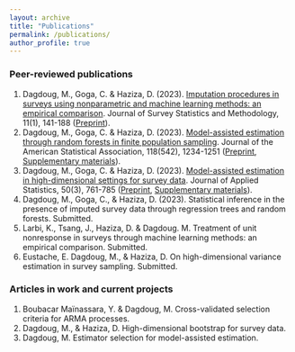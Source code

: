```yaml
---
layout: archive
title: "Publications"
permalink: /publications/
author_profile: true
---
```



### Peer-reviewed publications
1. Dagdoug, M., Goga, C. & Haziza, D. (2023). [Imputation procedures in surveys using nonparametric and machine learning methods: an empirical comparison](https://academic.oup.com/jssam/advance-article-abstract/doi/10.1093/jssam/smab004/6362120). Journal of Survey Statistics and Methodology, 11(1), 141-188 ([Preprint](http://mehdiDagdoug.github.io/files/IMP_DagdougGogaHaziza.pdf)).
2. Dagdoug, M., Goga, C. & Haziza, D. (2023). [Model-assisted estimation through random forests in finite population sampling](https://www.tandfonline.com/doi/abs/10.1080/01621459.2021.1987250?journalCode=uasa20). Journal of the American Statistical Association, 118(542), 1234-1251 ([Preprint](http://mehdiDagdoug.github.io/files/RF_DagdougGogaHaziza.pdf), [Supplementary materials](http://mehdiDagdoug.github.io/files/marfSM.pdf)).
3. Dagdoug, M., Goga, C. & Haziza, D. (2023). [Model-assisted estimation in high-dimensional settings for survey data](https://www.tandfonline.com/doi/abs/10.1080/02664763.2022.2047905). Journal of Applied Statistics, 50(3), 761-785 ([Preprint](http://mehdiDagdoug.github.io/files/HD_DagdougGogaHaziza.pdf), [Supplementary materials](http://mehdiDagdoug.github.io/files/SM_HD_DagdougGogaHaziza.pdf)).
4.  Dagdoug, M., Goga, C., & Haziza, D. (2023). Statistical inference in the presence of imputed survey data through regression trees and random forests. Submitted.
5. Larbi, K., Tsang, J., Haziza, D. & Dagdoug. M. Treatment of unit nonresponse in surveys through machine learning methods: an empirical comparison. Submitted.
6. Eustache, E. Dagdoug, M., & Haziza, D. On high-dimensional variance estimation in survey sampling. Submitted.


### Articles in work and current projects
1. Boubacar Maïnassara, Y.  & Dagdoug, M.  Cross-validated selection criteria for ARMA processes.
2. Dagdoug, M., & Haziza, D. High-dimensional bootstrap for survey data.
3. Dagdoug, M. Estimator selection for model-assisted estimation.
